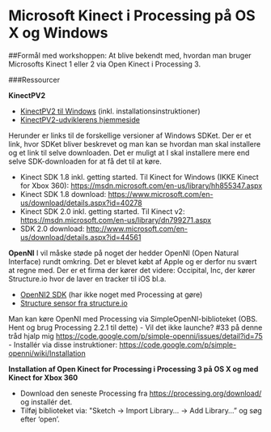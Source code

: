 # Microsoft Kinect i Processing på OS X og Windows

##Formål med workshoppen: At blive bekendt med, hvordan man bruger Microsofts Kinect 1 eller 2 via Open Kinect i Processing 3.


###Ressourcer

**KinectPV2**
- [KinectPV2 til Windows](https://github.com/ThomasLengeling/KinectPV2) (inkl. installationsinstruktioner)
- [KinectPV2-udviklerens hjemmeside](http://codigogenerativo.com/code/kinectpv2-k4w2-processing-library/)

Herunder er links til de forskellige versioner af Windows SDKet. Der er et link, hvor SDKet bliver beskrevet og man kan se hvordan man skal installere og et link til selve downloaden. Det er muligt at I skal installere mere end selve SDK-downloaden for at få det til at køre.

- Kinect SDK 1.8 inkl. getting started. Til Kinect for Windows (IKKE Kinect for Xbox 360): https://msdn.microsoft.com/en-us/library/hh855347.aspx
- Kinect SDK 1.8 download: https://www.microsoft.com/en-us/download/details.aspx?id=40278
- Kinect SDK 2.0 inkl. getting started. Til Kinect v2: https://msdn.microsoft.com/en-us/library/dn799271.aspx
- SDK 2.0 download: http://www.microsoft.com/en-us/download/details.aspx?id=44561

**OpenNI**
I vil måske støde på noget der hedder OpenNI (Open Natural Interface) rundt omkring. Det er blevet købt af Apple og er derfor nu svært at regne med. Der er et firma der kører det videre: Occipital, Inc, der kører Structure.io hvor de laver en tracker til iOS bl.a.

- [OpenNI2 SDK](http://structure.io/openni) (har ikke noget med Processing at gøre)
- [Structure sensor fra structure.io](https://store.structure.io/store)

Man kan køre OpenNI med Processing via SimpleOpenNI-biblioteket (OBS. Hent og brug Processing 2.2.1 til dette)
     - Vil det ikke launche? #33 på denne tråd hjalp mig https://code.google.com/p/simple-openni/issues/detail?id=75
     - Installér via disse instruktioner: https://code.google.com/p/simple-openni/wiki/Installation

**Installation af Open Kinect for Processing i Processing 3 på OS X og med Kinect for Xbox 360**

- Download den seneste Processing fra https://processing.org/download/ og installér det.
- Tilføj biblioteket via: "Sketch -> Import Library… -> Add Library…” og søg efter ‘open’.
